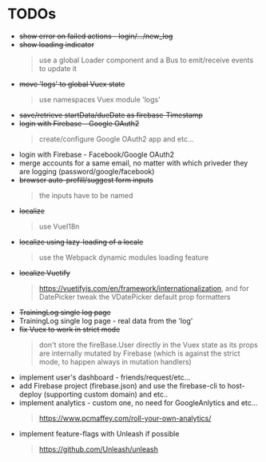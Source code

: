 # TODOs

- ~~show error on failed actions - login/.../new_log~~
- ~~show loading indicator~~
    > use a global Loader component and a Bus to emit/receive events to update it
- ~~move 'logs' to global Vuex state~~
    > use namespaces Vuex module 'logs'
- ~~save/retrieve startData/dueDate as firebase-Timestamp~~
- ~~login with Firebase - Google OAuth2~~
    > create/configure Google OAuth2 app and etc...
- login with Firebase - Facebook/Google OAuth2
- merge accounts for a same email, no matter with which priveder they are logging (password/google/facebook)
- ~~browser auto-prefill/suggest form inputs~~
    > the inputs have to be named
- ~~localize~~
    > use VueI18n
- ~~localize using lazy-loading of a locale~~
    > use the Webpack dynamic modules loading feature
- ~~localize Vuetify~~ 
    > https://vuetifyjs.com/en/framework/internationalization, and for DatePicker tweak the VDatePicker default prop formatters
- ~~TrainingLog single log page~~
- TrainingLog single log page - real data from the 'log'
- ~~fix Vuex to work in strict mode~~
    > don't store the fireBase.User directly in the Vuex state as its props are internally mutated by Firebase (which is against the strict mode, to happen always in mutation handlers)
- implement user's dashboard - friends/request/etc...
- add Firebase project (firebase.json) and use the firebase-cli to host-deploy (supporting custom domain) and etc..
- implement analytics - custom one, no need for GoogleAnlytics and etc... 
    > https://www.pcmaffey.com/roll-your-own-analytics/
- implement feature-flags with Unleash if possible
    > https://github.com/Unleash/unleash    
